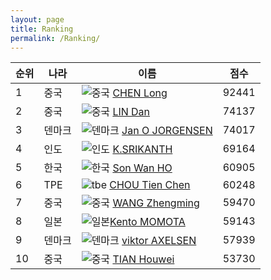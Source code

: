 ```yaml
---
layout: page
title: Ranking
permalink: /Ranking/
---
```




순위 | 나라  | 이름 | 점수
------|-------|------|-----
1 |중국   | ![중국](http://kr.flagbox.net/flags/01_flat_res/flat-res-40x30/cn.png) [CHEN Long](http://bwf.tournamentsoftware.com/ranking/player.aspx?id=9109&player=108456)      | 92441 
2 |중국   | ![중국](http://kr.flagbox.net/flags/01_flat_res/flat-res-40x30/cn.png) [LIN Dan](http://bwf.tournamentsoftware.com/ranking/player.aspx?id=9109&player=109370)         | 74137 
3 |덴마크 | ![덴마크](http://thumbnail.image.rakuten.co.jp/@0_mall/tospa/cabinet/shouhin/kokkigoods/403000-k.jpg?_ex=50x50) [Jan O JORGENSEN](http://bwf.tournamentsoftware.com/ranking/player.aspx?id=9109&player=108272) | 74017  
4 |인도   | ![인도](http://thumbnail.egloos.net/50x50/http://pds21.egloos.com/pds/201109/07/16/e0087416_4e67821f07ac1.gif) [K.SRIKANTH](http://bwf.tournamentsoftware.com/ranking/player.aspx?id=9109&player=216143)      | 69164  
5 |한국   | ![한국](http://kr.flagbox.net/flags/01_flat_res/flat-res-40x30/kr.png) [Son Wan HO](http://bwf.tournamentsoftware.com/ranking/player.aspx?id=9109&player=108069)      | 60905 
6 |TPE    | ![tbe](http://thumbnail.image.rakuten.co.jp/@0_mall/tospa/cabinet/shouhin/kokkigoods/9021-3c.jpg?_ex=50x50) [CHOU Tien Chen](http://bwf.tournamentsoftware.com/ranking/player.aspx?id=9109&player=109227)  | 60248  
7 |중국   | ![중국](http://kr.flagbox.net/flags/01_flat_res/flat-res-40x30/cn.png) [WANG Zhengming](http://bwf.tournamentsoftware.com/ranking/player.aspx?id=9109&player=141307)  | 59470  
8 |일본   | ![일본](http://www.koreancosmeticsurgery.com/05/img/icon_ja.jpg)[Kento MOMOTA](http://bwf.tournamentsoftware.com/ranking/player.aspx?id=9109&player=157159)     | 59143 
9 |덴마크 | ![덴마크](http://thumbnail.image.rakuten.co.jp/@0_mall/tospa/cabinet/shouhin/kokkigoods/403000-k.jpg?_ex=50x50) [viktor AXELSEN](http://bwf.tournamentsoftware.com/ranking/player.aspx?id=9109&player=147387)  | 57939  
10 |중국   | ![중국](http://kr.flagbox.net/flags/01_flat_res/flat-res-40x30/cn.png) [TIAN Houwei](http://bwf.tournamentsoftware.com/ranking/player.aspx?id=9109&player=143772)     | 53730
